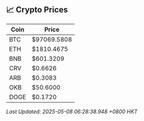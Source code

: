 ## 📈 Crypto Prices

| Coin | Price |
| ---- | ----- |
| BTC | $97069.5808 |
| ETH | $1810.4675 |
| BNB | $601.3209 |
| CRV | $0.6626 |
| ARB | $0.3083 |
| OKB | $50.6000 |
| DOGE | $0.1720 |

_Last Updated: 2025-05-08 06:28:38.948 +0800 HKT_